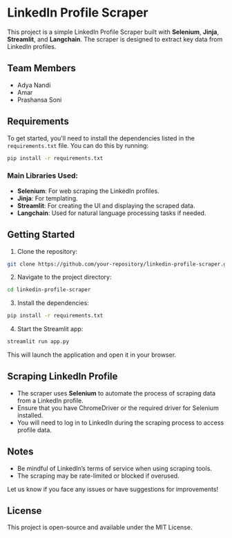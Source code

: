 # LinkedIn Profile Scraper

This project is a simple LinkedIn Profile Scraper built with **Selenium**, **Jinja**, **Streamlit**, and **Langchain**. The scraper is designed to extract key data from LinkedIn profiles.

## Team Members
- Adya Nandi
- Amar
- Prashansa Soni

## Requirements

To get started, you'll need to install the dependencies listed in the `requirements.txt` file. You can do this by running:

```bash
pip install -r requirements.txt
```

### Main Libraries Used:
- **Selenium**: For web scraping the LinkedIn profiles.
- **Jinja**: For templating.
- **Streamlit**: For creating the UI and displaying the scraped data.
- **Langchain**: Used for natural language processing tasks if needed.

## Getting Started

1. Clone the repository:

```bash
git clone https://github.com/your-repository/linkedin-profile-scraper.git
```

2. Navigate to the project directory:

```bash
cd linkedin-profile-scraper
```

3. Install the dependencies:

```bash
pip install -r requirements.txt
```

4. Start the Streamlit app:

```bash
streamlit run app.py
```

This will launch the application and open it in your browser.

## Scraping LinkedIn Profile

- The scraper uses **Selenium** to automate the process of scraping data from a LinkedIn profile.
- Ensure that you have ChromeDriver or the required driver for Selenium installed.
- You will need to log in to LinkedIn during the scraping process to access profile data.

## Notes

- Be mindful of LinkedIn’s terms of service when using scraping tools.
- The scraping may be rate-limited or blocked if overused.

Let us know if you face any issues or have suggestions for improvements!

## License

This project is open-source and available under the MIT License.
